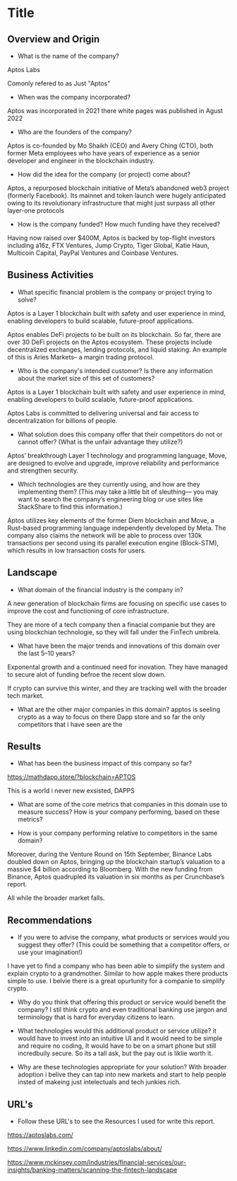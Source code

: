 # Title  

## Overview and Origin

* What is the name of the company?

Aptos Labs 

Comonly refered to as Just "Aptos"

* When was the company incorporated?

Aptos was incorporated in 2021 there white pages was published in Agust 2022

* Who are the founders of the company?

Aptos is co-founded by Mo Shaikh (CEO) and Avery Ching (CTO), both former Meta employees who have years of experience as a senior developer and engineer in the blockchain industry.

* How did the idea for the company (or project) come about?

Aptos, a repurposed blockchain initiative of Meta’s abandoned web3 project (formerly Facebook). Its mainnet and token launch were hugely anticipated owing to its revolutionary infrastructure that might just surpass all other layer-one protocols 

* How is the company funded? How much funding have they received?

Having now raised over $400M, Aptos is backed by top-flight investors including a16z, FTX Ventures, Jump Crypto, Tiger Global, Katie Haun, Multicoin Capital, PayPal Ventures and Coinbase Ventures.

## Business Activities

* What specific financial problem is the company or project trying to solve?

Aptos is a Layer 1 blockchain built with safety and user experience in mind, enabling developers to build scalable, future-proof applications. 

Aptos enables DeFi projects to be built on its blockchain. So far, there are over 30 DeFi projects on the Aptos ecosystem. These projects include decentralized exchanges, lending protocols, and liquid staking. An example of this is Aries Markets– a margin trading protocol.

* Who is the company's intended customer?  Is there any information about the market size of this set of customers?

Aptos is a Layer 1 blockchain built with safety and user experience in mind, enabling developers to build scalable, future-proof applications. 

Aptos Labs is committed to delivering universal and fair access to decentralization for billions of people. 

* What solution does this company offer that their competitors do not or cannot offer? (What is the unfair advantage they utilize?)

Aptos’ breakthrough Layer 1 technology and programming language, Move, are designed to evolve and upgrade, improve reliability and performance and strengthen security. 

* Which technologies are they currently using, and how are they implementing them? (This may take a little bit of sleuthing–– you may want to search the company’s engineering blog or use sites like StackShare to find this information.)

Aptos utilizes key elements of the former Diem blockchain and Move, a Rust-based programming language independently developed by Meta. The company also claims the network will be able to process over 130k transactions per second using its parallel execution engine (Block-STM), which results in low transaction costs for users.

## Landscape

* What domain of the financial industry is the company in?


A new generation of blockchain firms are focusing on specific use cases to improve the cost and functioning of core infrastructure.

They are more of a tech company then a finacial companie but they are using blockchian technologie, so they will fall under the FinTech umbrela. 

* What have been the major trends and innovations of this domain over the last 5–10 years?
 
Exponental growth and a continued need for inovation. They have managed to secure alot of funding befroe the recent slow down. 

If crypto can survive this winter, and they are tracking well with the broader tech market. 

* What are the other major companies in this domain?
apptos is seeling crypto as a way to focus on there Dapp store and so far the only competitors that i have seen are the 

## Results

* What has been the business impact of this company so far?

https://mathdapp.store/?blockchain=APTOS

This is a world i never new exsisted, DAPPS 

* What are some of the core metrics that companies in this domain use to measure success? How is your company performing, based on these metrics?

* How is your company performing relative to competitors in the same domain?

Moreover, during the Venture Round on 15th September, Binance Labs doubled down on Aptos, bringing up the blockchain startup’s valuation to a massive $4 billion according to Bloomberg. With the new funding from Binance, Aptos quadrupled its valuation in six months as per Crunchbase’s report.

All while the broader market falls. 

## Recommendations

* If you were to advise the company, what products or services would you suggest they offer? (This could be something that a competitor offers, or use your imagination!)

I have yet to find a company who has been able to simplify the system and explain crypto to a grandmother. Similar to how apple makes there products simple to use. I belvie there is a great opurtunity for a companie to simplify crypto. 

* Why do you think that offering this product or service would benefit the company?
I stil think crypto and even traditional banking use jargon and terminology that is hard for everyday citizens to learn. 

* What technologies would this additional product or service utilize?
it would have to invest into an intuitive UI and it would need to be simple and require no coding, It would have to be on a smart phone but still incredbuily secure. So its a tall ask, but the pay out is liklie worth it. 

* Why are these technologies appropriate for your solution?
With broader adoption i belive they can tap into new markets and start to help people insted of makeing just intelectuals and tech junkies rich. 

## URL's 

* Follow these URL's to see the Resources I used for write this report. 

https://aptoslabs.com/

https://www.linkedin.com/company/aptoslabs/about/

https://www.mckinsey.com/industries/financial-services/our-insights/banking-matters/scanning-the-fintech-landscape

